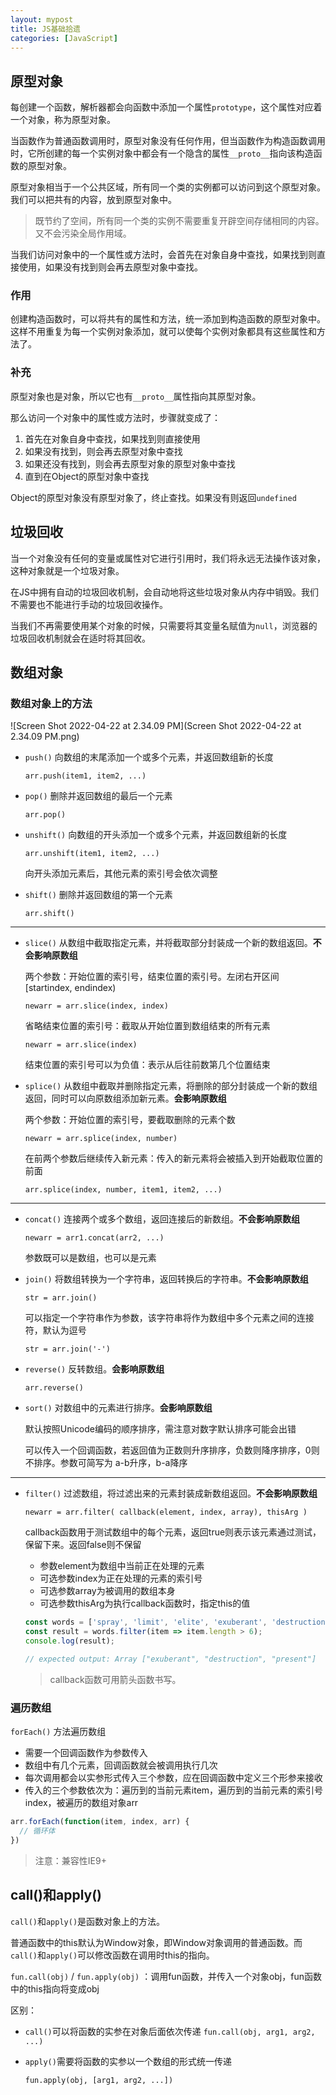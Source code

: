 ```yaml
---
layout: mypost
title: JS基础拾遗
categories: [JavaScript]
---
```


## 原型对象

每创建一个函数，解析器都会向函数中添加一个属性`prototype`，这个属性对应着一个对象，称为原型对象。

当函数作为普通函数调用时，原型对象没有任何作用，但当函数作为构造函数调用时，它所创建的每一个实例对象中都会有一个隐含的属性`__proto__`指向该构造函数的原型对象。

原型对象相当于一个公共区域，所有同一个类的实例都可以访问到这个原型对象。我们可以把共有的内容，放到原型对象中。

> 既节约了空间，所有同一个类的实例不需要重复开辟空间存储相同的内容。又不会污染全局作用域。

当我们访问对象中的一个属性或方法时，会首先在对象自身中查找，如果找到则直接使用，如果没有找到则会再去原型对象中查找。

### 作用

创建构造函数时，可以将共有的属性和方法，统一添加到构造函数的原型对象中。这样不用重复为每一个实例对象添加，就可以使每个实例对象都具有这些属性和方法了。

### 补充

原型对象也是对象，所以它也有`__proto__`属性指向其原型对象。

那么访问一个对象中的属性或方法时，步骤就变成了：

1. 首先在对象自身中查找，如果找到则直接使用
2. 如果没有找到，则会再去原型对象中查找
3. 如果还没有找到，则会再去原型对象的原型对象中查找
4. 直到在Object的原型对象中查找

Object的原型对象没有原型对象了，终止查找。如果没有则返回`undefined`

## 垃圾回收

当一个对象没有任何的变量或属性对它进行引用时，我们将永远无法操作该对象，这种对象就是一个垃圾对象。

在JS中拥有自动的垃圾回收机制，会自动地将这些垃圾对象从内存中销毁。我们不需要也不能进行手动的垃圾回收操作。

当我们不再需要使用某个对象的时候，只需要将其变量名赋值为`null`，浏览器的垃圾回收机制就会在适时将其回收。

## 数组对象

### 数组对象上的方法

![Screen Shot 2022-04-22 at 2.34.09 PM](Screen Shot 2022-04-22 at 2.34.09 PM.png)

- `push()` 向数组的末尾添加一个或多个元素，并返回数组新的长度

  `arr.push(item1, item2, ...)`

- `pop()` 删除并返回数组的最后一个元素

  `arr.pop()`

- `unshift()` 向数组的开头添加一个或多个元素，并返回数组新的长度

  `arr.unshift(item1, item2, ...)`
  
  向开头添加元素后，其他元素的索引号会依次调整
- `shift()` 删除并返回数组的第一个元素

  `arr.shift()`

---

- `slice()` 从数组中截取指定元素，并将截取部分封装成一个新的数组返回。**不会影响原数组**
  
  两个参数：开始位置的索引号，结束位置的索引号。左闭右开区间[startindex, endindex)
  
  `newarr = arr.slice(index, index)`
  
  省略结束位置的索引号：截取从开始位置到数组结束的所有元素
  
  `newarr = arr.slice(index)`
  
  结束位置的索引号可以为负值：表示从后往前数第几个位置结束
- `splice()` 从数组中截取并删除指定元素，将删除的部分封装成一个新的数组返回，同时可以向原数组添加新元素。**会影响原数组**
  
  两个参数：开始位置的索引号，要截取删除的元素个数
  
  `newarr = arr.splice(index, number)`
  
  在前两个参数后继续传入新元素：传入的新元素将会被插入到开始截取位置的前面
  
  `arr.splice(index, number, item1, item2, ...)`

---

- `concat()` 连接两个或多个数组，返回连接后的新数组。**不会影响原数组**
  
  `newarr = arr1.concat(arr2, ...)`
  
  参数既可以是数组，也可以是元素
- `join()` 将数组转换为一个字符串，返回转换后的字符串。**不会影响原数组**
  
  `str = arr.join()`
  
  可以指定一个字符串作为参数，该字符串将作为数组中多个元素之间的连接符，默认为逗号
  
  `str = arr.join('-')`
- `reverse()` 反转数组。**会影响原数组**
  
  `arr.reverse()`
- `sort()` 对数组中的元素进行排序。**会影响原数组**
  
  默认按照Unicode编码的顺序排序，需注意对数字默认排序可能会出错
  
  可以传入一个回调函数，若返回值为正数则升序排序，负数则降序排序，0则不排序。参数可简写为 a-b升序，b-a降序

---

- `filter()` 过滤数组，将过滤出来的元素封装成新数组返回。**不会影响原数组**

  `newarr = arr.filter( callback(element, index, array), thisArg )`

  callback函数用于测试数组中的每个元素，返回true则表示该元素通过测试，保留下来。返回false则不保留
  - 参数element为数组中当前正在处理的元素
  - 可选参数index为正在处理的元素的索引号
  - 可选参数array为被调用的数组本身
  - 可选参数thisArg为执行callback函数时，指定this的值

  ```js
  const words = ['spray', 'limit', 'elite', 'exuberant', 'destruction', 'present'];
  const result = words.filter(item => item.length > 6);
  console.log(result);
  
  // expected output: Array ["exuberant", "destruction", "present"]
  ```

  >  callback函数可用箭头函数书写。

### 遍历数组

`forEach()` 方法遍历数组

- 需要一个回调函数作为参数传入
- 数组中有几个元素，回调函数就会被调用执行几次
- 每次调用都会以实参形式传入三个参数，应在回调函数中定义三个形参来接收
- 传入的三个参数依次为：遍历到的当前元素item，遍历到的当前元素的索引号index，被遍历的数组对象arr

```js
arr.forEach(function(item, index, arr) {
  // 循环体
})
```

> 注意：兼容性IE9+



## call()和apply()

`call()`和`apply()`是函数对象上的方法。

普通函数中的this默认为Window对象，即Window对象调用的普通函数。而`call()`和`apply()`可以修改函数在调用时this的指向。

`fun.call(obj)` / `fun.apply(obj)` ：调用fun函数，并传入一个对象obj，fun函数中的this指向将变成obj

区别：

- `call()`可以将函数的实参在对象后面依次传递
  `fun.call(obj, arg1, arg2, ...)`

- `apply()`需要将函数的实参以一个数组的形式统一传递
  
  `fun.apply(obj, [arg1, arg2, ...])`

